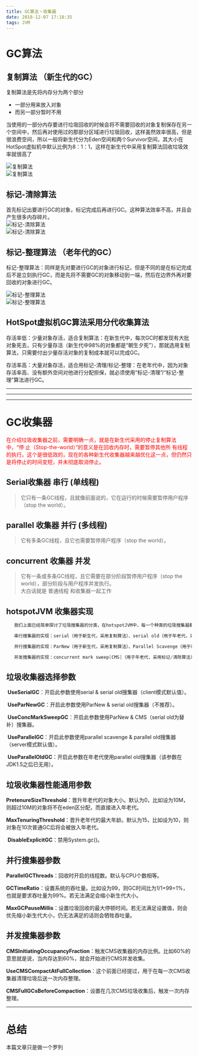 ```yaml
---
title: GC算法丶收集器
date: 2018-12-07 17:18:35
tags: JVM
---
```


#  GC算法

## 复制算法  （新生代的GC）
复制算法是先将内存分为两个部分  
*  一部分用来放入对象   
*  而另一部分暂时不用  


当使用的一部分内存要进行垃圾回收的时候会将不需要回收的对象复制保存在另一个空间中，然后再对使用过的那部分区域进行垃圾回收，这样虽然效率很高，但是很浪费空间，所以一般将新生代分为Eden空间和两个Survivor空间，其大小在HotSpot虚拟机中默认比例为8：1：1，这样在新生代中采用复制算法回收垃圾效率就很高了  

![复制算法](/img/2018-12-7/GC算法-复制算法前.jpg)  
![复制算法](/img/2018-12-7/GC算法-复制算法后.png)  



<!--more-->

## 标记-清除算法

首先标记出要进行GC的对象，标记完成后再进行GC。这种算法效率不高，并且会产生很多内存碎片。  
![标记-清除算法](/img/2018-12-7/GC算法-标记清除算法前.png)  
![标记-清除算法](/img/2018-12-7/GC算法-标记清除算法后.png)  



## 标记-整理算法 （老年代的GC）

标记-整理算法：同样是先对要进行GC的对象进行标记，但是不同的是在标记完成后不是立刻执行GC，而是先将不需要GC的对象移动到一端，然后在边界外再对要回收的对象进行GC。  

![标记-整理算法](/img/2018-12-7/GC算法-标记整理算法前.png)  
![标记-整理算法](/img/2018-12-7/GC算法-标记整理算法后.png)



## HotSpot虚拟机GC算法采用分代收集算法

存活率低：少量对象存活，适合复制算法：在新生代中，每次GC时都发现有大批对象死去，只有少量存活（新生代中98%的对象都是“朝生夕死”），那就选用复制算法，只需要付出少量存活对象的复制成本就可以完成GC。

存活率高：大量对象存活，适合用标记-清理/标记-整理：在老年代中，因为对象存活率高、没有额外空间对他进行分配担保，就必须使用“标记-清理”/“标记-整理”算法进行GC。

---
---
---

# GC收集器

<font color="red">在介绍垃圾收集器之前，需要明确一点，就是在新生代采用的停止复制算法中，“停 止（Stop-the-world）”的意义是在回收内存时，需要暂停其他所 有线程的执行。这个是很低效的，现在的各种新生代收集器越来越优化这一点，但仍然只是将停止的时间变短，并未彻底取消停止。</font>  

## Serial收集器  串行 (单线程)

> 它只有一条GC线程，且就像前面说的，它在运行的时候需要暂停用户程序（stop the world）。





## parallel 收集器 并行  (多线程)

> 它有多条GC线程，且它也需要暂停用户程序（stop the world）。





## concurrent 收集器 并发

>它有一条或多条GC线程，且它需要在部分阶段暂停用户程序（stop the world），部分阶段与用户程序并发执行。  
>大白话就是 普通线程 和收集器一起工作


## hotspotJVM 收集器实现

```JAVA
   我们上面已经简单探讨了垃圾搜集器的分类，在hotspotJVM中，每一个种类的垃圾搜集器都有对应的实现，如下。

   串行搜集器的实现：serial（用于新生代，采用复制算法）、serial old（用于年老代，采用标记/整理算法）

   并行搜集器的实现：ParNew（用于新生代，采用复制算法）、Parallel Scavenge（用于新生代，采用复制算法）、Parallel old（用于年老代，采用标记/整理算法）

   并发搜集器的实现：concurrent mark sweep[CMS]（用于年老代，采用标记/清除算法）
```





## 垃圾收集器选择参数


​          **UseSerialGC**：开启此参数使用serial & serial old搜集器（client模式默认值）。  

​          **UseParNewGC**：开启此参数使用ParNew & serial old搜集器（不推荐）。  

​          **UseConcMarkSweepGC**：开启此参数使用ParNew & CMS（serial old为替补）搜集器。  

​          **UseParallelGC**：开启此参数使用parallel scavenge & parallel old搜集器（server模式默认值）。  

​          **UseParallelOldGC**：开启此参数在年老代使用parallel old搜集器（该参数在JDK1.5之后已无用）。

  

## 垃圾收集器性能通用参数

 **PretenureSizeThreshold**：晋升年老代的对象大小。默认为0，比如设为10M，则超过10M的对象将不在eden区分配，而直接进入年老代。  

​          **MaxTenuringThreshold**：晋升老年代的最大年龄。默认为15，比如设为10，则对象在10次普通GC后将会被放入年老代。  

​          **DisableExplicitGC**：禁用System.gc()。  

## 并行搜集器参数


​          **ParallelGCThreads**：回收时开启的线程数。默认与CPU个数相等。   

​          **GCTimeRatio**：设置系统的吞吐量。比如设为99，则GC时间比为1/1+99=1%，也就是要求吞吐量为99%。若无法满足会缩小新生代大小。   

​          **MaxGCPauseMillis**：设置垃圾回收的最大停顿时间。若无法满足设置值，则会优先缩小新生代大小，仍无法满足的话则会牺牲吞吐量。 

## 并发搜集器参数

​        **CMSInitiatingOccupancyFraction**：触发CMS收集器的内存比例。比如60%的意思就是说，当内存达到60%，就会开始进行CMS并发收集。

​          **UseCMSCompactAtFullCollection**：这个前面已经提过，用于在每一次CMS收集器清理垃圾后送一次内存整理。

​          **CMSFullGCsBeforeCompaction**：设置在几次CMS垃圾收集后，触发一次内存整理。

---

# 总结

本篇文章只是做一个罗列